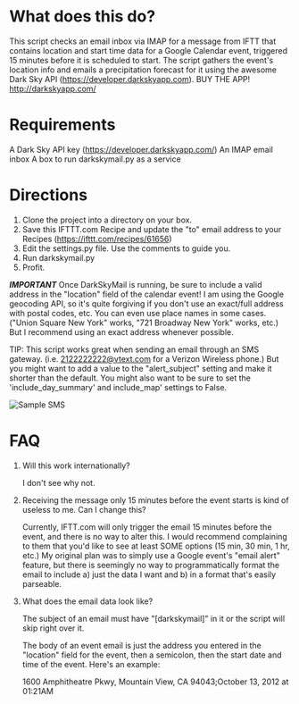 What does this do?
===========

This script checks an email inbox via IMAP for a message from IFTT that contains location and start time data for a Google Calendar event, triggered 15 minutes before it is scheduled to start. The script gathers the event's location info and emails a precipitation forecast for it using the awesome Dark Sky API (https://developer.darkskyapp.com).  BUY THE APP! http://darkskyapp.com/


Requirements
============

A Dark Sky API key (https://developer.darkskyapp.com/)
An IMAP email inbox
A box to run darkskymail.py as a service


Directions
==========

1.  Clone the project into a directory on your box.
2.  Save this IFTTT.com Recipe and update the "to" email address to your Recipes (https://ifttt.com/recipes/61656)
3.  Edit the settings.py file. Use the comments to guide you.
4.  Run darkskymail.py
5.  Profit.

***IMPORTANT***
Once DarkSkyMail is running, be sure to include a valid address in the "location" field of the calendar event!  I am using the Google geocoding API, so it's quite forgiving if you don't use an exact/full address with postal codes, etc.  You can even use place names in some cases. ("Union Square New York" works, "721 Broadway New York" works, etc.)  But I recommend using an exact address whenever possible.

TIP:  This script works great when sending an email through an SMS gateway.  (i.e. 2122222222@vtext.com for a Verizon Wireless phone.)  But you might want to add a value to the "alert_subject" setting and make it shorter than the default.  You might also want to be sure to set the 'include_day_summary' and include_map' settings to False.


![Sample SMS](https://dl.dropbox.com/s/7ky4ej5d90r17pd/screenshot_sms.png?dl=1)

FAQ
===

1.  Will this work internationally?

	I don't see why not.

2.  Receiving the message only 15 minutes before the event starts is kind of useless to me.  Can I change this?
	
	Currently, IFTT.com will only trigger the email 15 minutes before the event, and there is no way to alter this.  I would recommend complaining to them that you'd like to see at least SOME options (15 min, 30 min, 1 hr, etc.)  My original plan was to simply use a Google event's "email alert" feature, but there is seemingly no way to programmatically format the email to include a) just the data I want and b) in a format that's easily parseable.

3.  What does the email data look like?
	
	The subject of an email must have "[darkskymail]" in it or the script will skip right over it.

	The body of an event email is just the address you entered in the "location" field for the event, then a semicolon, then the start date and time of the event. Here's an example:

	1600 Amphitheatre Pkwy, Mountain View, CA 94043;October 13, 2012 at 01:21AM

